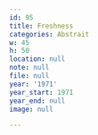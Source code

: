 ```yaml
---
id: 95
title: Freshness
categories: Abstrait
w: 45
h: 50
location: null
note: null
file: null
year: '1971'
year_start: 1971
year_end: null
image: null

---
```

